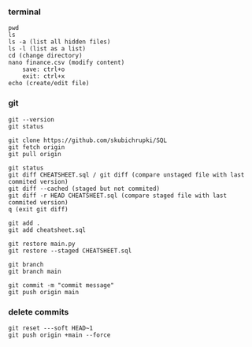 ### terminal ###

    pwd
    ls
    ls -a (list all hidden files)
    ls -l (list as a list)
    cd (change directory)
    nano finance.csv (modify content)
        save: ctrl+o
        exit: ctrl+x
    echo (create/edit file)

### git ###

    git --version
    git status

    git clone https://github.com/skubichrupki/SQL
    git fetch origin
    git pull origin

    git status
    git diff CHEATSHEET.sql / git diff (compare unstaged file with last commited version)
    git diff --cached (staged but not commited)
    git diff -r HEAD CHEATSHEET.sql (compare staged file with last commited version)
    q (exit git diff)

    git add .
    git add cheatsheet.sql

    git restore main.py
    git restore --staged CHEATSHEET.sql

    git branch
    git branch main

    git commit -m "commit message"
    git push origin main

### delete commits ###

    git reset ---soft HEAD~1
    git push origin +main --force
